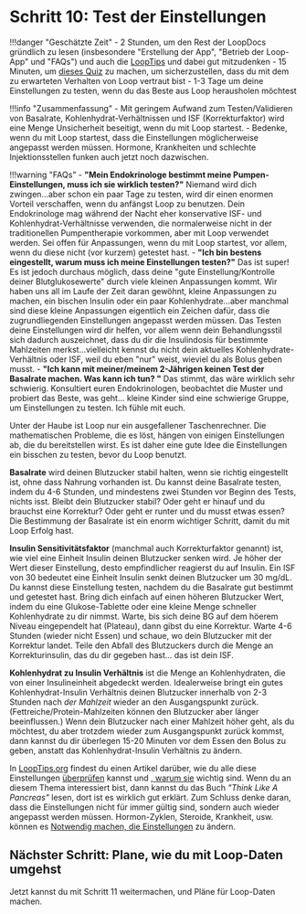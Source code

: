 # Schritt 10: Test der Einstellungen

!!!danger "Geschätzte Zeit"
    - 2 Stunden, um den Rest der LoopDocs gründlich zu lesen (insbesondere "Erstellung der App", "Betrieb der Loop-App" und "FAQs") und auch die [LoopTips](https://kdisimone.github.io/looptips/) und dabei gut mitzudenken
    - 15 Minuten, um [dieses Quiz](https://docs.google.com/forms/d/e/1FAIpQLSfTkL0pWC-x3a5l_I3aJYBSx3xAS7dtkBbQiiLd348H70TTWg/viewform) zu machen, um sicherzustellen, dass du mit dem zu erwarteten Verhalten von Loop vertraut bist
    - 1-3 Tage um deine Einstellungen zu testen, wenn du das Beste aus Loop herausholen möchtest

!!!info "Zusammenfassung"
    - Mit geringem Aufwand zum Testen/Validieren von Basalrate, Kohlenhydrat-Verhältnissen und ISF (Korrekturfaktor) wird eine Menge Unsicherheit beseitigt, wenn du mit Loop startest.
    - Bedenke, wenn du mit Loop startest, dass die Einstellungen möglicherweise angepasst werden müssen. Hormone, Krankheiten und schlechte Injektionsstellen funken auch jetzt noch dazwischen.

!!!warning "FAQs"
    - **"Mein Endokrinologe bestimmt meine Pumpen-Einstellungen, muss ich sie wirklich testen?"** Niemand wird dich zwingen...aber schon ein paar Tage zu testen, wird dir einen enormen Vorteil verschaffen, wenn du anfängst Loop zu benutzen. Dein Endokrinologe mag während der Nacht eher konservative ISF- und Kohlenhydrat-Verhältnisse verwenden, die normalerweise nicht in der traditionellen Pumpentherapie vorkommen, aber mit Loop verwendet werden. Sei offen für Anpassungen, wenn du mit Loop startest, vor allem, wenn du diese nicht (vor kurzem) getestet hast.
    - **"Ich bin bestens eingestellt, warum muss ich meine Einstellungen testen?"** Das ist super! Es ist jedoch durchaus möglich, dass deine "gute Einstellung/Kontrolle deiner Blutglukosewerte" durch viele kleinen Anpassungen kommt. Wir haben uns all im Laufe der Zeit daran gewöhnt, kleine Anpassungen zu machen, ein bischen Insulin oder ein paar Kohlenhydrate...aber manchmal sind diese kleine Anpassungen eigentlich ein Zeichen dafür, dass die zugrundliegenden Einstellungen angepasst werden müssen. Das Testen deine Einstellungen wird dir helfen, vor allem wenn dein Behandlungsstil sich dadurch auszeichnet, dass du dir die Insulindosis für bestimmte Mahlzeiten merkst...vielleicht kennst du nicht dein aktuelles Kohlenhydrate-Verhältnis oder ISF, weil du eben "nur" weist, wieviel du als Bolus geben musst.
    - **"Ich kann mit meiner/meinem 2-Jährigen keinen Test der Basalrate machen. Was kann ich tun? "** Das stimmt, das wäre wirklich sehr schwierig. Konsultiert euren Endokrinologen, beobachtet die Muster und probiert das Beste, was geht... kleine Kinder sind eine schwierige Gruppe, um Einstellungen zu testen. Ich fühle mit euch.

Unter der Haube ist Loop nur ein ausgefallener Taschenrechner. Die mathematischen Probleme, die es löst, hängen von einigen Einstellungen ab, die du bereitstellen wirst. Es ist daher eine gute Idee die Einstellungen ein bisschen zu testen, bevor du Loop benutzt.

**Basalrate** wird deinen Blutzucker stabil halten, wenn sie richtig eingestellt ist, ohne dass Nahrung vorhanden ist. Du kannst deine Basalrate testen, indem du 4-6 Stunden, und mindestens zwei Stunden vor Beginn des Tests, nichts isst. Bleibt dein Blutzucker stabil? Oder geht er hinauf und du brauchst eine Korrektur? Oder geht er runter und du musst etwas essen? Die Bestimmung der Basalrate ist ein enorm wichtiger Schritt, damit du mit Loop Erfolg hast.

**Insulin Sensitivitätsfaktor** (manchmal auch Korrekturfaktor genannt) ist, wie viel eine Einheit Insulin deinen Blutzucker senken wird. Je höher der Wert dieser Einstellung, desto empfindlicher reagierst du auf Insulin. Ein ISF von 30 bedeutet eine Einheit Insulin senkt deinen Blutzucker um 30 mg/dL. Du kannst diese Einstellung testen, nachdem du die Basalrate gut bestimmt und getestet hast. Bring dich einfach auf einen höheren Blutzucker Wert, indem du eine Glukose-Tablette oder eine kleine Menge schneller Kohlenhydrate zu dir nimmst. Warte, bis sich deine BG auf dem höerem Niveau eingependelt hat (Plateau), dann gibst du eine Korrektur. Warte 4-6 Stunden (wieder nicht Essen) und schaue, wo dein Blutzucker mit der Korrektur landet. Teile den Abfall des Blutzuckers durch die Menge an Korrekturinsulin, das du dir gegeben hast... das ist dein ISF.

**Kohlenhydrat zu Insulin Verhältnis** ist die Menge an Kohlenhydraten, die von einer Insulineinheit abgedeckt werden. Idealerweise bringt ein gutes Kohlenhydrat-Insulin Verhältnis deinen Blutzucker innerhalb von 2-3 Stunden nach *der Mahlzeit* wieder an den Ausgangspunkt zurück. (Fettreiche/Protein-Mahlzeiten können den Blutzucker aber länger beeinflussen.) Wenn dein Blutzucker nach einer Mahlzeit höher geht, als du möchtest, du aber trotzdem wieder zum Ausgangspunkt zurück kommst, dann kannst du dir überlegen 15-20 Minuten vor dem Essen den Bolus zu geben, anstatt das Kohlenhydrat-Insulin Verhältnis zu ändern.

In [LoopTips.org](https://looptips.org) findest du einen Artikel darüber, wie du alle diese Einstellungen [überprüfen](https://kdisimone.github.io/looptips/settings/settings/) kannst und [, warum sie](https://kdisimone.github.io/looptips/settings/overview/) wichtig sind. Wenn du an diesem Thema interessiert bist, dann kannst du das Buch *"Think Like A Pancreas"* lesen, dort ist es wirklich gut erklärt. Zum Schluss denke daran, dass die Einstellungen nicht für immer gültig sind, sondern auch wieder angepasst werden müssen. Hormon-Zyklen, Steroide, Krankheit, usw. können es [Notwendig machen, die Einstellungen](https://kdisimone.github.io/looptips/settings/adjust/) zu ändern.

## Nächster Schritt: Plane, wie du mit Loop-Daten umgehst

Jetzt kannst du mit Schritt 11 weitermachen, und </a> Pläne für Loop-Daten machen.</p>
